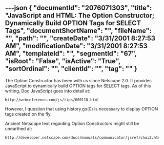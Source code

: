 ---json
{
  "documentId": "2076071303",
  "title": "JavaScript and HTML: The Option Constructor; Dynamically Build OPTION Tags for SELECT Tags",
  "documentShortName": "",
  "fileName": "",
  "path": "",
  "createDate": "3/31/2001 8:27:53 AM",
  "modificationDate": "3/31/2001 8:27:53 AM",
  "templateId": "",
  "segmentId": "67",
  "isRoot": "False",
  "isActive": "True",
  "sortOrdinal": "",
  "clientId": "",
  "tag": ""
}
---

The Option Constructor has been with us since Netscape 2.0. It provides JavaScript to dynamically build OPTION tags for SELECT tags. As of this writing, Doc JavaScript goes into detail at:

    http://webreference.com/js/tips/000118.html

However, I question that using history.go(0) is necessary to display OPTION tags created on the fly.

Ancient Netscape text regarding Option Constructors might still be unearthed at:

    http://developer.netscape.com/docs/manuals/communicator/jsref/choi3.htm
